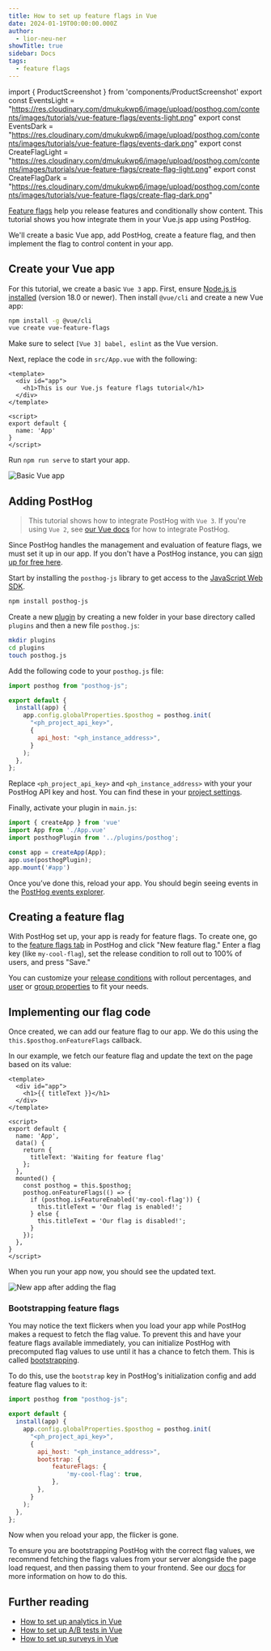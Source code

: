 ```yaml
---
title: How to set up feature flags in Vue
date: 2024-01-19T00:00:00.000Z
author:
  - lior-neu-ner
showTitle: true
sidebar: Docs
tags:
  - feature flags
---
```


import { ProductScreenshot } from 'components/ProductScreenshot'
export const EventsLight = "https://res.cloudinary.com/dmukukwp6/image/upload/posthog.com/contents/images/tutorials/vue-feature-flags/events-light.png"
export const EventsDark = "https://res.cloudinary.com/dmukukwp6/image/upload/posthog.com/contents/images/tutorials/vue-feature-flags/events-dark.png"
export const CreateFlagLight = "https://res.cloudinary.com/dmukukwp6/image/upload/posthog.com/contents/images/tutorials/vue-feature-flags/create-flag-light.png"
export const CreateFlagDark = "https://res.cloudinary.com/dmukukwp6/image/upload/posthog.com/contents/images/tutorials/vue-feature-flags/create-flag-dark.png"

[Feature flags](/feature-flags) help you release features and conditionally show content. This tutorial shows you how integrate them in your Vue.js app using PostHog. 

We'll create a basic Vue app, add PostHog, create a feature flag, and then implement the flag to control content in your app.

## Create your Vue app

For this tutorial, we create a basic `Vue 3` app. First, ensure [Node.js is installed](https://nodejs.dev/en/learn/how-to-install-nodejs/) (version 18.0 or newer). Then install `@vue/cli` and create a new Vue app:

```bash
npm install -g @vue/cli
vue create vue-feature-flags
```

Make sure to select `[Vue 3] babel, eslint` as the Vue version.

Next, replace the code in `src/App.vue` with the following:

```vue file=App.vue
<template>
  <div id="app">
    <h1>This is our Vue.js feature flags tutorial</h1>
  </div>
</template>

<script>
export default {
  name: 'App'
}
</script>
```

Run `npm run serve` to start your app.

![Basic Vue app](https://res.cloudinary.com/dmukukwp6/image/upload/v1710055416/posthog.com/contents/images/tutorials/vue-feature-flags/basic-app.png)

## Adding PostHog

> This tutorial shows how to integrate PostHog with `Vue 3`. If you're using `Vue 2`, see [our Vue docs](/docs/libraries/vue-js) for how to integrate PostHog.

Since PostHog handles the management and evaluation of feature flags, we must set it up in our app. If you don't have a PostHog instance, you can [sign up for free here](https://us.posthog.com/signup). 

Start by installing the `posthog-js` library to get access to the [JavaScript Web SDK](/docs/libraries/js).

```bash
npm install posthog-js
```

Create a new [plugin](https://vuejs.org/guide/reusability/plugins) by creating a new folder in your base directory called `plugins` and then a new file `posthog.js`:

```bash
mkdir plugins
cd plugins 
touch posthog.js
```

Add the following code to your `posthog.js` file:

```js file=plugins/posthog.js
import posthog from "posthog-js";

export default {
  install(app) {
    app.config.globalProperties.$posthog = posthog.init(
      "<ph_project_api_key>",
      {
        api_host: "<ph_instance_address>",
      }
    );
  },
};
```

Replace `<ph_project_api_key>` and `<ph_instance_address>` with your your PostHog API key and host. You can find these in your [project settings](https://us.posthog.com/settings/project).

Finally, activate your plugin in `main.js`:

```js file=main.js
import { createApp } from 'vue'
import App from './App.vue'
import posthogPlugin from '../plugins/posthog';

const app = createApp(App);
app.use(posthogPlugin);
app.mount('#app')
```

Once you’ve done this, reload your app. You should begin seeing events in the [PostHog events explorer](https://us.posthog.com/events).

<ProductScreenshot
  imageLight={EventsLight} 
  imageDark={EventsDark} 
  alt="Feature flag created in PostHog" 
  classes="rounded"
/>

## Creating a feature flag

With PostHog set up, your app is ready for feature flags. To create one, go to the [feature flags tab](https://us.posthog.com/feature_flags) in PostHog and click "New feature flag." Enter a flag key (like `my-cool-flag`), set the release condition to roll out to 100% of users, and press "Save."

<ProductScreenshot
  imageLight={CreateFlagLight} 
  imageDark={CreateFlagDark} 
  alt="Feature flag created in PostHog" 
  classes="rounded"
/>

You can customize your [release conditions](/docs/feature-flags/creating-feature-flags#release-conditions) with rollout percentages, and [user](/docs/product-analytics/user-properties) or [group properties](/docs/product-analytics/group-analytics) to fit your needs.

## Implementing our flag code

Once created, we can add our feature flag to our app. We do this using the `this.$posthog.onFeatureFlags` callback.

In our example, we fetch our feature flag and update the text on the page based on its value:

```vue file=App.vue
<template>
  <div id="app">
    <h1>{{ titleText }}</h1>
  </div>
</template>

<script>
export default {
  name: 'App',
  data() {
    return {
      titleText: 'Waiting for feature flag'
    };
  },
  mounted() {
    const posthog = this.$posthog;
    posthog.onFeatureFlags(() => {
      if (posthog.isFeatureEnabled('my-cool-flag')) {
        this.titleText = 'Our flag is enabled!';
      } else {
        this.titleText = 'Our flag is disabled!';
      }
    });
  },
}
</script>
```

When you run your app now, you should see the updated text.

![New app after adding the flag](https://res.cloudinary.com/dmukukwp6/image/upload/v1710055416/posthog.com/contents/images/tutorials/vue-feature-flags/flag-enabled-in-app.png)

### Bootstrapping feature flags

You may notice the text flickers when you load your app while PostHog makes a request to fetch the flag value. To prevent this and have your feature flags available immediately, you can initialize PostHog with precomputed flag values to use until it has a chance to fetch them. This is called [bootstrapping](/docs/feature-flags/bootstrapping).

To do this, use the `bootstrap` key in PostHog's initialization config and add feature flag values to it:

```js file=plugins/posthog.js
import posthog from "posthog-js";

export default {
  install(app) {
    app.config.globalProperties.$posthog = posthog.init(
      "<ph_project_api_key>",
      {
        api_host: "<ph_instance_address>",
        bootstrap: {
            featureFlags: {
                'my-cool-flag': true,
            },
        },
      }
    );
  },
};
```

Now when you reload your app, the flicker is gone. 

To ensure you are bootstrapping PostHog with the correct flag values, we recommend fetching the flags values from your server alongside the page load request, and then passing them to your frontend. See our [docs](/docs/feature-flags/bootstrapping) for more information on how to do this.

## Further reading

- [How to set up analytics in Vue](/tutorials/vue-analytics)
- [How to set up A/B tests in Vue](/tutorials/vue-ab-tests)
- [How to set up surveys in Vue](/tutorials/vue-surveys)
